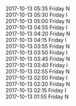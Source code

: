 2017-10-13 05:35 Friday  N  
2017-10-13 05:30 Friday  I  
2017-10-13 05:00 Friday  N  
2017-10-13 04:55 Friday  I  
2017-10-13 04:20 Friday  N  
2017-10-13 04:15 Friday  I  
2017-10-13 03:55 Friday  N  
2017-10-13 03:50 Friday  I  
2017-10-13 03:45 Friday  N  
2017-10-13 03:40 Friday  I  
2017-10-13 02:55 Friday  N  
2017-10-13 02:50 Friday  I  
2017-10-13 02:20 Friday  N  
2017-10-13 02:15 Friday  I  
2017-10-13 01:55 Friday  N  
